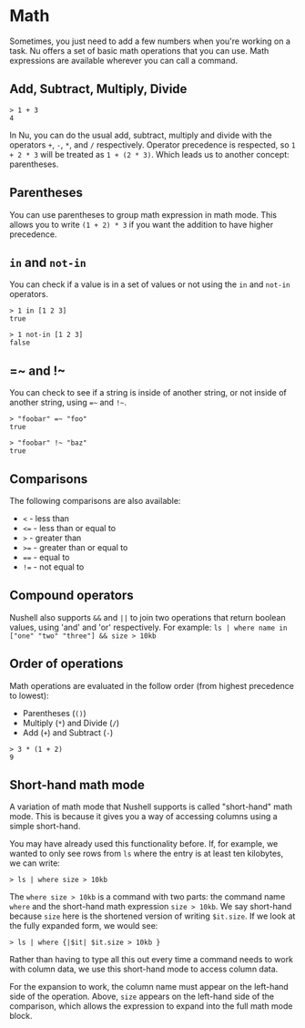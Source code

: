 # Math

Sometimes, you just need to add a few numbers when you're working on a task. Nu offers a set of basic math operations that you can use. Math expressions are available wherever you can call a command.

## Add, Subtract, Multiply, Divide

```
> 1 + 3
4
```

In Nu, you can do the usual add, subtract, multiply and divide with the operators `+`, `-`, `*`, and `/` respectively. Operator precedence is respected, so `1 + 2 * 3` will be treated as `1 + (2 * 3)`. Which leads us to another concept: parentheses.

## Parentheses

You can use parentheses to group math expression in math mode. This allows you to write `(1 + 2) * 3` if you want the addition to have higher precedence.

## `in` and `not-in`

You can check if a value is in a set of values or not using the `in` and `not-in` operators.

```
> 1 in [1 2 3]
true
```

```
> 1 not-in [1 2 3]
false
```

## =~ and !~

You can check to see if a string is inside of another string, or not inside of another string, using `=~` and `!~`.

```
> "foobar" =~ "foo"
true
```

```
> "foobar" !~ "baz"
true
```

## Comparisons

The following comparisons are also available:

- `<` - less than
- `<=` - less than or equal to
- `>` - greater than
- `>=` - greater than or equal to
- `==` - equal to
- `!=` - not equal to

## Compound operators

Nushell also supports `&&` and `||` to join two operations that return boolean values, using 'and' and 'or' respectively. For example: `ls | where name in ["one" "two" "three"] && size > 10kb`

## Order of operations

Math operations are evaluated in the follow order (from highest precedence to lowest):

- Parentheses (`()`)
- Multiply (`*`) and Divide (`/`)
- Add (`+`) and Subtract (`-`)

```
> 3 * (1 + 2)
9
```

## Short-hand math mode

A variation of math mode that Nushell supports is called "short-hand" math mode. This is because it gives you a way of accessing columns using a simple short-hand.

You may have already used this functionality before. If, for example, we wanted to only see rows from `ls` where the entry is at least ten kilobytes, we can write:

```
> ls | where size > 10kb
```

The `where size > 10kb` is a command with two parts: the command name `where` and the short-hand math expression `size > 10kb`. We say short-hand because `size` here is the shortened version of writing `$it.size`. If we look at the fully expanded form, we would see:

```
> ls | where {|$it| $it.size > 10kb }
```

Rather than having to type all this out every time a command needs to work with column data, we use this short-hand mode to access column data.

For the expansion to work, the column name must appear on the left-hand side of the operation. Above, `size` appears on the left-hand side of the comparison, which allows the expression to expand into the full math mode block.
